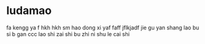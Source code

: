 # ludamao
fa
kengg ya f
hkh
hkh
sm hao dong xi yaf 
faff
jflkjadf
jie gu yan shang
lao bu si b
gan
ccc
 lao shi zai shi bu zhi
ni shu le cai shi 

